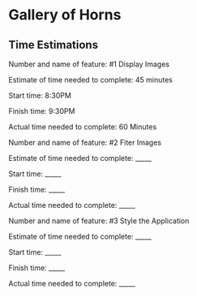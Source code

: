 # Gallery of Horns

## Time Estimations

Number and name of feature: #1 Display Images

Estimate of time needed to complete: 45 minutes

Start time: 8:30PM

Finish time: 9:30PM

Actual time needed to complete: 60 Minutes


Number and name of feature: #2 Fiter Images

Estimate of time needed to complete: _____

Start time: _____

Finish time: _____

Actual time needed to complete: _____


Number and name of feature: #3 Style the Application

Estimate of time needed to complete: _____

Start time: _____

Finish time: _____

Actual time needed to complete: _____


